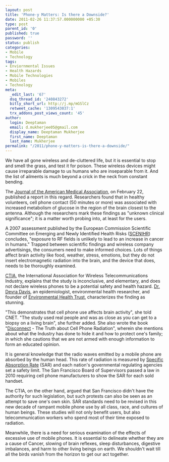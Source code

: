 ```yaml
---
layout: post
title: 'Phone-y Matters: Is there a Downside?'
date: 2011-02-26 11:37:57.000000000 +05:30
type: post
parent_id: '0'
published: true
password: ''
status: publish
categories:
- Mobile
- Technology
tags:
- Enviornmental Issues
- Health Hazards
- Mobile Technologies
- Mobiles
- Technology
meta:
  _edit_last: '67'
  dsq_thread_id: '240843272'
  bitly_short_url: http://j.mp/mGSlCz
  retweet_cache: '1309543037:1'
  trx_addons_post_views_count: '45'
author:
  login: Deeptaman
  email: d.mukherjee05@gmail.com
  display_name: Deeptaman Mukherjee
  first_name: Deeptaman
  last_name: Mukherjee
permalink: "/2011/phone-y-matters-is-there-a-downside/"
---
```

<p>We have all gone wireless and de-cluttered life, but it is essential to stop and smell the grass, and test it for poison. These wireless devices might cause irreparable damage to us humans who are inseparable from it. And the list of ailments is much beyond a crick in the neck from constant bending.</p>
<p>The <a href="http://jama.ama-assn.org/content/305/8/808.short">Journal of the American Medical Association</a>, on February 22, published a report in this regard. Researchers found that in healthy volunteers, cell phone contact (50 minutes or more) was associated with increased metabolism of glucose in the region of the brain closest to the antenna. Although the researchers mark these findings as "unknown clinical significance"; it is a matter worth probing into, at least for the users.</p>
<p><!--more--></p>
<p>A 2007 assessment published by the European Commission Scientific Committee on Emerging and Newly Identified Health Risks (<a href="http://ec.europa.eu/health/scientific_committees/emerging/index_en.htm">SCENIHR</a>) concludes, "exposure to RF fields is unlikely to lead to an increase in cancer in humans." Trapped between scientific findings and wireless company advertisings, the consumers need to make informed choices. Lots of things affect brain activity like food, weather, stress, emotions, but they do not insert electromagnetic radiation into the brain, and the device that does, needs to be thoroughly examined. </p>
<p><a href="http://www.ctia.org/">CTIA</a>, the International Association for Wireless Telecommunications Industry, explains that the study is inconclusive, and elementary, and does not declare wireless phones to be a potential safety and health hazard. <a href="http://en.wikipedia.org/wiki/Devra_Davis">Dr. Devra Davis</a>, an epidemiologist, environmental health researcher, and founder of <a href="http://www.environmentalhealthtrust.org/">Environmental Health Trust</a>, characterizes the finding as stunning.</p>
<p>"This demonstrates that cell phone use affects brain activity", she told CNET. "The study used real people and was as close as you can get to a biopsy on a living brain", she further added. She also wrote the book "<a href="http://www.disconnectbook.com/">Disconnect</a> - The Truth about Cell Phone Radiation", wherein she mentions about what the Industry has done to hide it and how to protect one's family; in which she cautions that we are not armed with enough information to form an educated opinion. </p>
<p>It is general knowledge that the radio waves emitted by a mobile phone are absorbed by the human head. This rate of radiation is measured by <a href="http://en.wikipedia.org/wiki/Specific_absorption_rate">Specific Absorption Rate</a> (SAR) and each nation's governmental regulating agencies set a safety limit. The San Francisco Board of Supervisors passed a law in 2010 requiring cell phone manufacturers to show the SAR for each sold handset. </p>
<p>The CTIA, on the other hand, argued that San Francisco didn't have the authority for such legislation, but such protests can also be seen as an attempt to save one's own skin. SAR standards need to be revised in this new decade of rampant mobile phone use by all class, race, and cultures of human beings. These studies will not only benefit users, but also telecommunication workers who spend most of their time exposed to radiation. </p>
<p>Meanwhile, there is a need for serious examination of the effects of excessive use of mobile phones. It is essential to delineate whether they are a cause of Cancer, slowing of brain reflexes, sleep disturbances, digestive imbalances, and harm to other living beings on earth. We shouldn't wait till all the birds vanish from the horizon to get our act together. </p>
